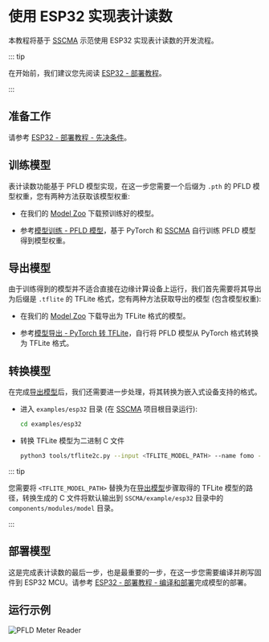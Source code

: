 # 使用 ESP32 实现表计读数

本教程将基于 [SSCMA](https://github.com/Seeed-Studio/ModelAssistant) 示范使用 ESP32 实现表计读数的开发流程。

::: tip

在开始前，我们建议您先阅读 [ESP32 - 部署教程](./deploy.md)。

:::

## 准备工作

请参考 [ESP32 - 部署教程 - 先决条件](./deploy.md#%E5%85%88%E5%86%B3%E6%9D%A1%E4%BB%B6)。

## 训练模型

表计读数功能基于 PFLD 模型实现，在这一步您需要一个后缀为 `.pth` 的 PFLD 模型权重，您有两种方法获取该模型权重:

- 在我们的 [Model Zoo](https://github.com/Seeed-Studio/sscma-model-zoo) 下载预训练好的模型。

- 参考[模型训练 - PFLD 模型](../../tutorials/training/pfld.md)，基于 PyTorch 和 [SSCMA](https://github.com/Seeed-Studio/ModelAssistant) 自行训练 PFLD 模型得到模型权重。

## 导出模型

由于训练得到的模型并不适合直接在边缘计算设备上运行，我们首先需要将其导出为后缀是 `.tflite` 的 TFLite 格式，您有两种方法获取导出的模型 (包含模型权重):

- 在我们的 [Model Zoo](https://github.com/Seeed-Studio/sscma-model-zoo) 下载导出为 TFLite 格式的模型。

- 参考[模型导出 - PyTorch 转 TFLite](../../tutorials/export/pytorch_2_tflite.md)，自行将 PFLD 模型从 PyTorch 格式转换为 TFLite 格式。

## 转换模型

在完成[导出模型](#%E5%AF%BC%E5%87%BA%E6%A8%A1%E5%9E%8B)后，我们还需要进一步处理，将其转换为嵌入式设备支持的格式。

- 进入 `examples/esp32` 目录 (在 [SSCMA](https://github.com/Seeed-Studio/ModelAssistant) 项目根目录运行):

  ```sh
  cd examples/esp32
  ```

- 转换 TFLite 模型为二进制 C 文件

  ```sh
  python3 tools/tflite2c.py --input <TFLITE_MODEL_PATH> --name fomo --output_dir components/modules/model --classes='("unmask", "mask")'
  ```

::: tip

您需要将 `<TFLITE_MODEL_PATH>` 替换为在[导出模型](#%E5%AF%BC%E5%87%BA%E6%A8%A1%E5%9E%8B)步骤取得的 TFLite 模型的路径，转换生成的 C 文件将默认输出到 `SSCMA/example/esp32` 目录中的 `components/modules/model` 目录。

:::

## 部署模型

这是完成表计读数的最后一步，也是最重要的一步，在这一步您需要编译并刷写固件到 ESP32 MCU。请参考 [ESP32 - 部署教程 - 编译和部署](./deploy.md#%E7%BC%96%E8%AF%91%E5%92%8C%E9%83%A8%E7%BD%B2)完成模型的部署。

## 运行示例

![PFLD Meter Reader](https://files.seeedstudio.com/sscma/docs/static/esp32/images/pfld_meter.gif)
